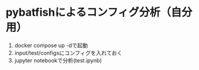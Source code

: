 # pybatfishによるコンフィグ分析（自分用）
1. docker compose up -dで起動
2. input/test/configsにコンフィグを入れておく
3. jupyter notebookで分析(test.ipynb)
